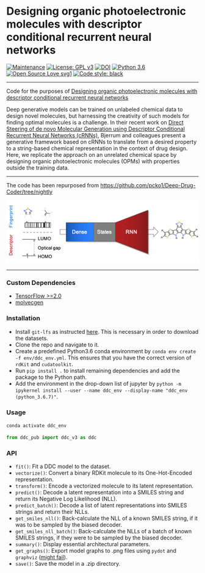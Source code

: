 # Designing organic photoelectronic molecules with descriptor conditional recurrent neural networks
[![Maintenance](https://img.shields.io/badge/Maintained%3F-yes-green.svg)](https://github.com/learningmatter-mit/Deep-Drug-Coder) [![License: GPL v3](https://img.shields.io/badge/License-MIT-blue.svg)](https://opensource.org/licenses/MIT) [![DOI](https://zenodo.org/badge/275960488.svg)](https://zenodo.org/badge/latestdoi/275960488)
[![Python 3.6](https://img.shields.io/badge/python-3.6-yellow.svg)](https://www.python.org/downloads/release/python-367/) [![Open Source Love svg1](https://badges.frapsoft.com/os/v1/open-source.svg?v=103)](https://github.com/ellerbrock/open-source-badges/) [![Code style: black](https://img.shields.io/badge/code%20style-black-000000.svg)](https://github.com/ambv/black)

___

Code for the purposes of [Designing organic photoelectronic molecules with descriptor conditional recurrent neural networks](https://github.com/learningmatter-mit/Deep-Drug-Coder)

Deep generative models can be trained on unlabeled chemical data to design novel molecules, but harnessing the creativity of such models for finding optimal molecules is a challenge. In their recent work on [Direct Steering of de novo Molecular Generation using Descriptor Conditional Recurrent Neural Networks (cRNNs)](https://www.nature.com/articles/s42256-020-0174-5), Bjerrum and colleagues present a generative framework based on cRNNs to translate from a desired property to a string-based chemical representation in the context of drug design. Here, we replicate the approach on an unrelated chemical space by designing organic photoelectronic molecules (OPMs) with properties outside the training data.

___

The code has been repurposed from https://github.com/pcko1/Deep-Drug-Coder/tree/nightly


![Figure from manuscript](figures/opm_model.png)

___

### Custom Dependencies
- [TensorFlow >=2.0](https://www.tensorflow.org/)
- [molvecgen](https://github.com/EBjerrum/molvecgen)

### Installation
- Install `git-lfs` as instructed [here](https://github.com/git-lfs/git-lfs/wiki/Installation). This is necessary in order to download the datasets.
- Clone the repo and navigate to it.
- Create a predefined Python3.6 conda environment by `conda env create -f env/ddc_env.yml`. This ensures that you have the correct version of `rdKit` and `cudatoolkit`.
- Run `pip install .` to install remaining dependencies and add the package to the Python path.
- Add the environment in the drop-down list of jupyter by `python -m ipykernel install --user --name ddc_env --display-name "ddc_env (python_3.6.7)"`.

### Usage
``` bash
conda activate ddc_env
```

```python
from ddc_pub import ddc_v3 as ddc
```

### API
- `fit()`: Fit a DDC model to the dataset.
- `vectorize()`: Convert a binary RDKit molecule to its One-Hot-Encoded representation.
- `transform()`: Encode a vectorized molecule to its latent representation.
- `predict()`: Decode a latent representation into a SMILES string and return its Negative Log Likelihood (NLL).
- `predict_batch()`: Decode a list of latent representations into SMILES strings and return their NLLs.
- `get_smiles_nll()`: Back-calculate the NLL of a known SMILES string, if it was to be sampled by the biased decoder.
- `get_smiles_nll_batch()`: Back-calculate the NLLs of a batch of known SMILES strings, if they were to be sampled by the biased decoder.
- `summary()`: Display essential architectural parameters.
- `get_graphs()`: Export model graphs to .png files using `pydot` and `graphviz` ([might fail](https://github.com/AppliedDataSciencePartners/DeepReinforcementLearning/issues/3)).
- `save()`: Save the model in a .zip directory.
